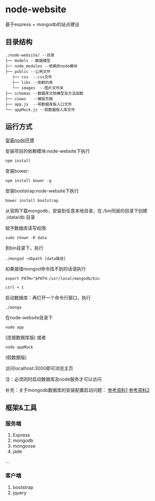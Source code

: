 # node-website
基于express + mongodb的站点建设

## 目录结构
```shell
./node-website/ --目录
├── models --数据模型
├── node_modules --依赖的node模块
├── public --公用文件
   ├── css  --css文件
   ├── libs --依赖的库
   └── images  --图片文件夹
├── schemas --数据库文档模型及方法函数
├── views   --模版页面
├── app.js  --带数据库版入口文件
└── appMock.js --假数据版入库文件
```

## 运行方式

[安装node环境](https://nodejs.org/en/)
  
安装项目的依赖模块:node-website下执行
```shell
npm install
```

安装bower:
```shell
npm install bower -g
```

安装bootstrap:node-website下执行
```shell
bower install bootstrap
```


从官网下载mongodb，安装到任意本地目录，在./bin同层的目录下创建 ./data/db 目录


赋予数据库读写权限:
```shell
sudo chown -R data
```

到bin目录下，执行
```shell
./mongod —dbpath [data路径]
```
如果报错mongod命令找不到的话请执行
```shell
export PATH="$PATH:/usr/local/mongodb/bin
```

```shell
ctrl + t
```
启动数据库：再打开一个命令行窗口，执行
```shell
./mongo
```

在node-website目录下
```shell
node app
```
(连接数据库版)
或者
```shell
node appMock
``` 
(假数据版)

访问localhost:3000即可浏览主页

注：必须同时启动数据库及node服务才可以访问

补充：关于mongodb数据库的安装配置启动问题：
[参考资料1](http://cnodejs.org/topic/547293caa3e2aee40698df0b)
[参考资料2](http://stackoverflow.com/questions/22862808/mongod-comand-not-found-os-x)

## 框架&工具

### 服务端
1. Express
2. mongodb
3. mongoose
4. jade

...

### 客户端
1. bootstrap
2. jquery

